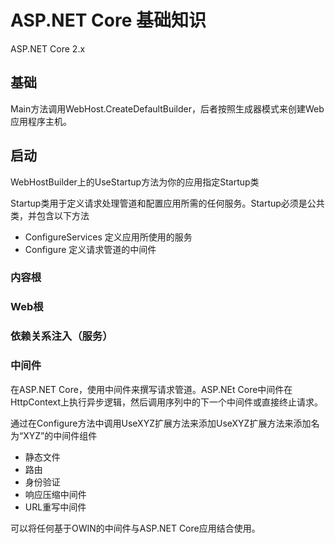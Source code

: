 # ASP.NET Core 基础知识 #

ASP.NET Core 2.x

## 基础 ##

Main方法调用WebHost.CreateDefaultBuilder，后者按照生成器模式来创建Web应用程序主机。

## 启动 ##

WebHostBuilder上的UseStartup方法为你的应用指定Startup类

Startup类用于定义请求处理管道和配置应用所需的任何服务。Startup必须是公共类，并包含以下方法

* ConfigureServices 定义应用所使用的服务
* Configure 定义请求管道的中间件

### 内容根 ###



### Web根 ###



### 依赖关系注入（服务） ###



### 中间件 ###

在ASP.NET Core，使用中间件来撰写请求管道。ASP.NEt Core中间件在HttpContext上执行异步逻辑，然后调用序列中的下一个中间件或直接终止请求。

通过在Configure方法中调用UseXYZ扩展方法来添加UseXYZ扩展方法来添加名为“XYZ”的中间件组件

* 静态文件
* 路由
* 身份验证
* 响应压缩中间件
* URL重写中间件

可以将任何基于OWIN的中间件与ASP.NET Core应用结合使用。

